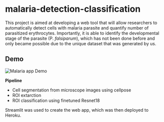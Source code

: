 # malaria-detection-classification  

This project is aimed at developing a web tool that will allow researchers to automatically detect cells with malaria parasite and quantify number of parasitized erythrocytes. Importantly, it is able to identify the developmental stage of the parasite (P. _falsiparum_), which has not been done before and only became possible due to the unique dataset that was generated by us. 

## Demo

![Malaria app Demo](demo3.gif)  

**Pipeline**    

- Cell segmentation from microscope images using cellpose  
- ROI extarction  
- ROI classification using finetuned Resnet18  

Streamlit was used to create the web app, which was then deployed to Heroku. 
  

